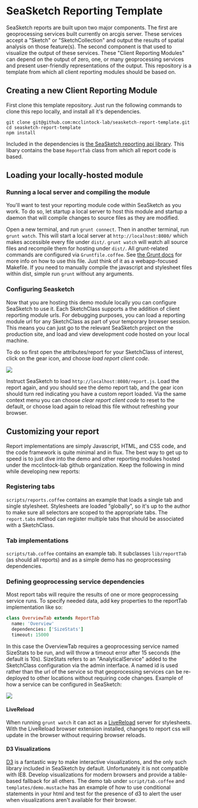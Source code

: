 # SeaSketch Reporting Template


SeaSketch reports are built upon two major components. The first are geoprocessing services built currently 
on arcgis server. These services accept a "Sketch" or "SketchCollection" and output the results of spatial
analysis on those feature(s). The second component is that used to visualize the output of these services.
These "Client Reporting Modules" can depend on the output of zero, one, or many geoprocessing services and
present user-friendly representations of the output. This repository is a template from which all client 
reporting modules should be based on.

## Creating a new Client Reporting Module

First clone this template repository. Just run the following commands to clone
this repo locally, and install all it's dependencies.

```
git clone git@github.com:mcclintock-lab/seasketch-report-template.git
cd seasketch-report-template
npm install
```

Included in the dependencies is [the SeaSketch reporting api library](https://github.com/mcclintock-lab/seasketch-reporting-api). This libary 
contains the base `ReportTab` class from which all report code is based.

## Loading your locally-hosted module

### Running a local server and compiling the module

You'll want to test your reporting module code within SeaSketch as you work. To do so, let startup a local server to host this module and startup a daemon that will compile changes to source files as they are modified.

Open a new terminal, and run `grunt connect`. Then in another terminal, run `grunt watch`. This will start a local server at `http://localhost:8080/` which makes accessible every file under `dist/`. `grunt watch` will watch all source files and recompile them for hosting under `dist/`. All grunt-related commands are configured via `Gruntfile.coffee`. See [the Grunt docs](http://gruntjs.com/) for more info on how to use this file. Just think of it as a webapp-focused Makefile. If you need to manually compile the javascript and stylesheet files within dist, simple run `grunt` without any arguments.

### Configuring Seasketch

Now that you are hosting this demo module locally you can configure SeaSketch to use it. Each SketchClass supports a the addition of client reporting module urls. For debugging purposes, you can load a reporting module url for any SketchClass as part of your temporary browser session. This means you can just go to the relevant SeaSketch project on the production site, and load and view development code hosted on your local machine.

To do so first open the attributes/report for your SketchClass of interest, click on the gear icon, and choose _load report client code_.

![](https://s3.amazonaws.com/SeaSketch/load_client_report.png)

Instruct SeaSketch to load `http://localhost:8080/report.js`. Load the report again, and you should see the demo report tab, and the gear icon should turn red indicating you have a custom report loaded. Via the same context menu you can choose _clear report client code_ to reset to the default, or choose load again to reload this file without refreshing your browser.

## Customizing your report

Report implementations are simply Javascript, HTML, and CSS code, and the code framework is quite minimal and in flux. The best way to get up to speed is to just dive into the demo and other reporting modules hosted under the mcclintock-lab github organization. Keep the following in mind while developing new reports:

### Registering tabs

`scripts/reports.coffee` contains an example that loads a single tab and single stylesheet. Stylesheets are loaded "globally", so it's up to the author to make sure all selectors are scoped to the appropriate tabs. The `report.tabs` method can register multiple tabs that should be associated with a SketchClass.

### Tab implementations

`scripts/tab.coffee` contains an example tab. It subclasses `lib/reportTab` (as should all reports) and as a simple demo has no geoprocessing dependencies.

### Defining geoprocessing service dependencies

Most report tabs will require the results of one or more geoprocessing service runs. To specify needed data, add key properties to the reportTab implementation like so:
```coffeescript
class OverviewTab extends ReportTab
  name: 'Overview'
  dependencies: ['SizeStats']
  timeout: 15000
```
In this case the OverviewTab requires a geoprocessing service named SizeStats to be run, and will throw a timeout error after 15 seconds (the default is 10s). SizeStats refers to an "AnalyticalService" added to the SketchClass configuration via the admin interface. A named id is used rather than the url of the service so that geoprocessing services can be re-deployed to other locations without requiring code changes. Example of how a service can be configured in SeaSketch:

![](https://s3.amazonaws.com/SeaSketch/sizestats.png)

#### LiveReload

When running `grunt watch` it can act as a [LiveReload](http://livereload.com/) server for stylesheets. With the LiveReload browser extension installed, changes to report css will update in the browser without requiring browser reloads.

#### D3 Visualizations

[D3](http://d3js.org/) is a fantastic way to make interactive visualizations, and the only such library included in SeaSketch by default. Unfortunately it is not compatible with IE8. Develop visualizations for modern browsers and provide a table-based fallback for all others. The demo tab under `script/tab.coffee` and `templates/demo.mustache` has an example of how to use conditional statements in your html and test for the presence of d3 to alert the user when visualizations aren't available for their browser.


